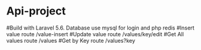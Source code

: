 # Api-project
#Build with Laravel 5.6. Database use mysql for login and php redis
#Insert value route /value-insert
#Update value route /values/key/edit
#Get All values route /values
#Get by Key route      /values?key
